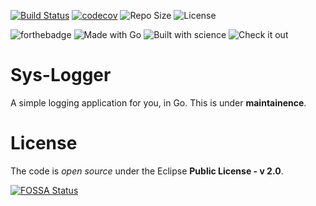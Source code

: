 [![Build Status](https://travis-ci.com/AbhigyanKumar/sys-logger.svg?branch=master)](https://travis-ci.com/AbhigyanKumar/sys-logger)
[![codecov](https://codecov.io/gh/AbhigyanKumar/sys-logger/branch/master/graph/badge.svg?token=THGH4E4J0Z)](https://codecov.io/gh/AbhigyanKumar/sys-logger)
![Repo Size](https://img.shields.io/github/repo-size/AbhigyanKumar/sys-logger?color=light-green)
![License](https://img.shields.io/github/license/AbhigyanKumar/sys-logger)

![forthebadge](https://forthebadge.com/images/badges/powered-by-electricity.svg)
![Made with Go](https://forthebadge.com/images/badges/made-with-go.svg)
![Built with science](https://forthebadge.com/images/badges/built-with-science.svg)
![Check it out](https://forthebadge.com/images/badges/check-it-out.svg)

# Sys-Logger
A simple logging application for you, in Go. This is under **maintainence**.

# License
The code is _open source_ under the Eclipse **Public License - v 2.0**.

[![FOSSA Status](https://app.fossa.com/api/projects/git%2Bgithub.com%2FAbhigyanKumar%2Fsys-logger.svg?type=shield)](https://app.fossa.com/projects/git%2Bgithub.com%2FAbhigyanKumar%2Fsys-logger?ref=badge_shield)
